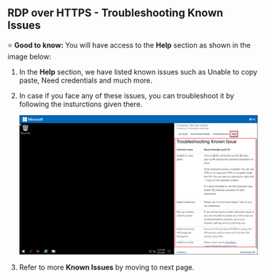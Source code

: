 ## RDP over HTTPS - Troubleshooting Known Issues

:star: **Good to know:** You will have access to the **Help** section as shown in the image below:

1. In the **Help** section, we have listed known issues such as Unable to copy paste, Need credentials and much more.

2. In case if you face any of these issues, you can troubleshoot it by following the insturctions given there.

    ![](media/image002.png)

3. Refer to more **Known Issues** by moving to next page.
